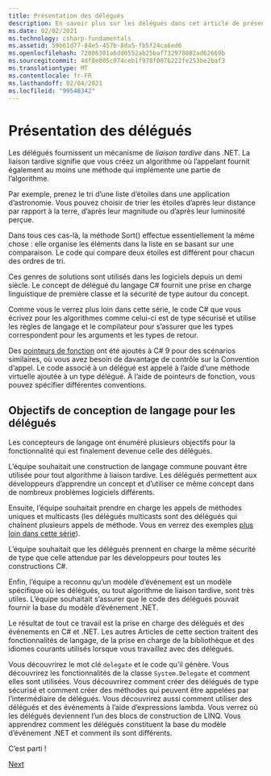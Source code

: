 ```yaml
---
title: Présentation des délégués
description: En savoir plus sur les délégués dans cet article de présentation qui présente les concepts de base et décrit les objectifs de conception de langage pour les délégués.
ms.date: 02/02/2021
ms.technology: csharp-fundamentals
ms.assetid: 59b61d77-84e5-457b-8da5-fb5f24ca6ed6
ms.openlocfilehash: 72086301a6dd0552ab25baf732978802ad62669b
ms.sourcegitcommit: 4df8e005c074ceb1f978f007b222fe253be2baf3
ms.translationtype: MT
ms.contentlocale: fr-FR
ms.lasthandoff: 02/04/2021
ms.locfileid: "99548342"
---
```

# <a name="introduction-to-delegates"></a>Présentation des délégués

Les délégués fournissent un mécanisme de *liaison tardive* dans .NET. La liaison tardive signifie que vous créez un algorithme où l’appelant fournit également au moins une méthode qui implémente une partie de l’algorithme.

Par exemple, prenez le tri d’une liste d’étoiles dans une application d’astronomie.
Vous pouvez choisir de trier les étoiles d’après leur distance par rapport à la terre, d’après leur magnitude ou d’après leur luminosité perçue.

Dans tous ces cas-là, la méthode Sort() effectue essentiellement la même chose : elle organise les éléments dans la liste en se basant sur une comparaison. Le code qui compare deux étoiles est différent pour chacun des ordres de tri.

Ces genres de solutions sont utilisés dans les logiciels depuis un demi siècle.
Le concept de délégué du langage C# fournit une prise en charge linguistique de première classe et la sécurité de type autour du concept.

Comme vous le verrez plus loin dans cette série, le code C# que vous écrivez pour les algorithmes comme celui-ci est de type sécurisé et utilise les règles de langage et le compilateur pour s’assurer que les types correspondent pour les arguments et les types de retour.

Des [pointeurs de fonction](~/_csharplang/proposals/csharp-9.0/function-pointers.md) ont été ajoutés à C# 9 pour des scénarios similaires, où vous avez besoin de davantage de contrôle sur la Convention d’appel. Le code associé à un délégué est appelé à l’aide d’une méthode virtuelle ajoutée à un type délégué. À l’aide de pointeurs de fonction, vous pouvez spécifier différentes conventions.

## <a name="language-design-goals-for-delegates"></a>Objectifs de conception de langage pour les délégués

Les concepteurs de langage ont énuméré plusieurs objectifs pour la fonctionnalité qui est finalement devenue celle des délégués.

L’équipe souhaitait une construction de langage commune pouvant être utilisée pour tout algorithme à liaison tardive. Les délégués permettent aux développeurs d’apprendre un concept et d’utiliser ce même concept dans de nombreux problèmes logiciels différents.

Ensuite, l’équipe souhaitait prendre en charge les appels de méthodes uniques et multicasts (les délégués multicasts sont des délégués qui chaînent plusieurs appels de méthode.
Vous en verrez des exemples [plus loin dans cette série](delegate-class.md)).

L’équipe souhaitait que les délégués prennent en charge la même sécurité de type que celle attendue par les développeurs pour toutes les constructions C#.

Enfin, l’équipe a reconnu qu’un modèle d’événement est un modèle spécifique où les délégués, ou tout algorithme de liaison tardive, sont très utiles. L’équipe souhaitait s’assurer que le code des délégués pouvait fournir la base du modèle d’événement .NET.

Le résultat de tout ce travail est la prise en charge des délégués et des événements en C# et .NET. Les autres Articles de cette section traitent des fonctionnalités de langage, de la prise en charge de la bibliothèque et des idiomes courants utilisés lorsque vous travaillez avec des délégués.

Vous découvrirez le mot clé `delegate` et le code qu’il génère. Vous découvrirez les fonctionnalités de la classe `System.Delegate` et comment elles sont utilisées. Vous découvrirez comment créer des délégués de type sécurisé et comment créer des méthodes qui peuvent être appelées par l’intermédiaire de délégués. Vous découvrirez aussi comment utiliser des délégués et des événements à l’aide d’expressions lambda. Vous verrez où les délégués deviennent l’un des blocs de construction de LINQ. Vous apprendrez comment les délégués constituent la base du modèle d’événement .NET et comment ils sont différents.

C’est parti !

[Next](delegate-class.md)
